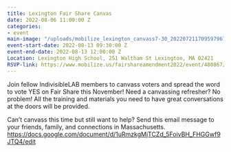 ```yaml
---
title: Lexington Fair Share Canvas
date: 2022-08-06 11:00:00 Z
categories:
- event
main-image: "/uploads/mobilize_lexington_canvass7-30_20220721170959796779.png.webp"
event-start-date: 2022-08-13 09:30:00 Z
event-end-date: 2022-08-13 12:00:00 Z
Location: Lexington High School, 251 Waltham St Lexington, MA 02421
RSVP-link: https://www.mobilize.us/fairshareamendment2022/event/480867/
---
```


Join fellow IndivisibleLAB members to canvass voters and spread the word to vote YES on Fair Share this November! Need a canvassing refresher? No problem! All the training and materials you need to have great conversations at the doors will be provided.

Can’t canvass this time but still want to help? Send this email message to your friends, family, and connections in Massachusetts.
https://docs.google.com/document/d/1uRmzkgMjTCZd_5FoivBH_FHGGwf9JTQ4/edit
